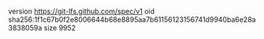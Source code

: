 version https://git-lfs.github.com/spec/v1
oid sha256:1f1c67b0f2e8006644b68e8895aa7b61156123156741d9940ba6e28a3838059a
size 9952
